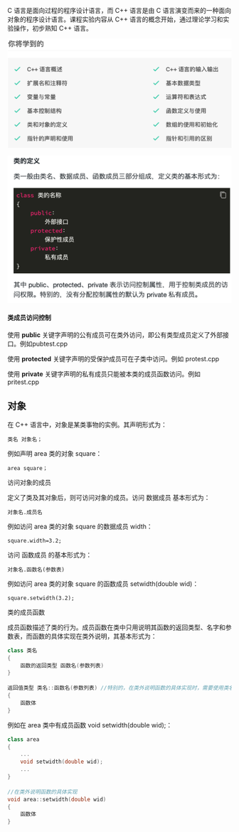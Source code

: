 C 语言是面向过程的程序设计语言，而 C++ 语言是由 C 语言演变而来的一种面向对象的程序设计语言。课程实验内容从 C++ 语言的概念开始，通过理论学习和实验操作，初步熟知 C++ 语言。

![image-20220316162501380](README.assets/image-20220316162501380.png)

![image-20220325114823875](README.assets/image-20220325114823875.png)

#### 类成员访问控制

使用 **public** 关键字声明的公有成员可在类外访问，即公有类型成员定义了外部接口。例如pubtest.cpp

使用 **protected** 关键字声明的受保护成员可在子类中访问。例如 protest.cpp

使用 **private** 关键字声明的私有成员只能被本类的成员函数访问。例如 pritest.cpp



## 对象 

在 C++ 语言中，对象是某类事物的实例。其声明形式为：

```
类名 对象名；
```

例如声明 area 类的对象 square：

```
area square；
```

访问对象的成员

定义了类及其对象后，则可访问对象的成员。访问 数据成员 基本形式为：

```
对象名.成员名
```

例如访问 area 类的对象 square 的数据成员 width：

```
square.width=3.2;
```

访问 函数成员 的基本形式为：

```
对象名.函数名(参数表)
```

例如访问 area 类的对象 square 的函数成员 setwidth(double wid)：

```
square.setwidth(3.2);
```



类的成员函数

成员函数描述了类的行为。成员函数在类中只用说明其函数的返回类型、名字和参数表，而函数的具体实现在类外说明，其基本形式为：

```c++
class 类名
{
    函数的返回类型 函数名(参数列表)
}

返回值类型 类名::函数名(参数列表) //特别的，在类外说明函数的具体实现时，需要使用类名限制成员函数，其形式为：类名::函数名(参数列表)。
{
    函数体
}
```

例如在 area 类中有成员函数 void setwidth(double wid);：

```c++
class area
{
    ...
    void setwidth(double wid);
    ...
}

//在类外说明函数的具体实现
void area::setwidth(double wid)
{
    函数体
}
```

